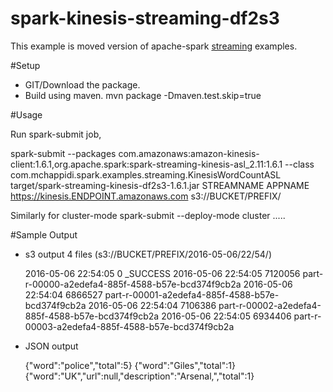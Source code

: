 # spark-kinesis-streaming-df2s3

This example is moved version of apache-spark [streaming](https://github.com/apache/spark/tree/master/external/kinesis-asl/src/main/scala/org/apache/spark) examples.

#Setup

* GIT/Download the package.
* Build using maven.
  mvn package -Dmaven.test.skip=true
  
#Usage

Run spark-submit job,

  spark-submit --packages com.amazonaws:amazon-kinesis-client:1.6.1,org.apache.spark:spark-streaming-kinesis-asl_2.11:1.6.1 --class com.mchappidi.spark.examples.streaming.KinesisWordCountASL target/spark-streaming-kinesis-df2s3-1.6.1.jar STREAMNAME APPNAME https://kinesis.ENDPOINT.amazonaws.com s3://BUCKET/PREFIX/
  
Similarly for cluster-mode
 spark-submit --deploy-mode cluster .....
 
 #Sample Output
* s3 output 4 files (s3://BUCKET/PREFIX/2016-05-06/22/54/)

    2016-05-06 22:54:05          0 _SUCCESS
    2016-05-06 22:54:05    7120056 part-r-00000-a2edefa4-885f-4588-b57e-bcd374f9cb2a
    2016-05-06 22:54:04    6866527 part-r-00001-a2edefa4-885f-4588-b57e-bcd374f9cb2a
    2016-05-06 22:54:04    7106386 part-r-00002-a2edefa4-885f-4588-b57e-bcd374f9cb2a
    2016-05-06 22:54:05    6934406 part-r-00003-a2edefa4-885f-4588-b57e-bcd374f9cb2a
* JSON output

    {"word":"police","total":5}
    {"word":"Giles","total":1}
    {"word":"UK\",\"url\":null,\"description\":\"Arsenal,","total":1}

